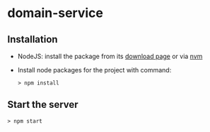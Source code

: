 # domain-service

## Installation

- NodeJS: install the package from its [download page](https://nodejs.org/en/download/) or via [nvm](https://github.com/nvm-sh/nvm)

- Install node packages for the project with command:
    ```shell
    > npm install
    ```

## Start the server

```shell
> npm start
```
